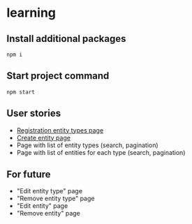 # learning

## Install additional packages
```
npm i
```

## Start project command
```
npm start
```

## User stories
* [Registration entity types page](https://docs.google.com/document/d/1B3CVAlr2AWilbHhrYSyXVH9smoMwQRkGV_nK7fPwliM/edit?usp=sharing)
* [Create entity page](https://docs.google.com/document/d/1hpXWp9KD4wcvzKXssjI5dZalNCbenEv_VbGEh95p9o0/edit?usp=sharing)
* Page with list of entity types (search, pagination)
* Page with list of entities for each type (search, pagination)


## For future
* "Edit entity type" page
* "Remove entity type" page
* "Edit entity" page
* "Remove entity" page
